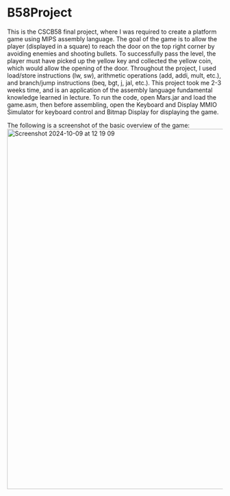 # B58Project

This is the CSCB58 final project, where I was required to create a platform game using MIPS assembly language. The goal of the game is to allow the player (displayed in a square) to reach the door on the top right corner by avoiding enemies and shooting bullets. To successfully pass the level, the player must have picked up the yellow key and collected the yellow coin, which would allow the opening of the door. Throughout the project, I used load/store instructions (lw, sw), arithmetic operations (add, addi, mult, etc.), and branch/jump instructions (beq, bgt, j, jal, etc.). This project took me 2-3 weeks time, and is an application of the assembly language fundamental knowledge learned in lecture. To run the code, open Mars.jar and load the game.asm, then before assembling, open the Keyboard and Display MMIO Simulator for keyboard control and Bitmap Display for displaying the game.

The following is a screenshot of the basic overview of the game:
<img width="839" alt="Screenshot 2024-10-09 at 12 19 09" src="https://github.com/user-attachments/assets/7e9fc218-998c-44b5-b6a7-7e30534b8edc">
